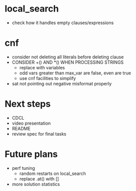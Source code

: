 # local_search
- check how it handles empty clauses/expressions

# cnf
- consider not deleting all literals before deleting clause
- CONSIDER +() AND \*() WHEN PROCESSING STRINGS
    - replace with variables
    - odd vars greater than max_var are false, even are true
    - use cnf facilities to simplify
- sat not pointing out negative misformat properly

# Next steps
- CDCL
- video presentation
- README
- review spec for final tasks

# Future plans
- perf tuning
    - random restarts on local_search
    - replace .at() with []
- more solution statistics
